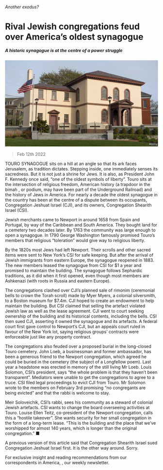 ###### Another exodus?

# Rival Jewish congregations feud over America’s oldest synagogue 

##### A historic synagogue is at the centre of a power struggle 

![image](images/20220212_usp503.jpg) 

> Feb 12th 2022 

TOURO SYNAGOGUE sits on a hill at an angle so that its ark faces Jerusalem, as tradition dictates. Stepping inside, one immediately senses its sacredness. But it is not just a shrine for Jews. It is also, as President John F. Kennedy once said, “one of the oldest symbols of liberty”. Touro sits at the intersection of religious freedom, American history (a trapdoor in the  bimah , or podium, may have been part of the Underground Railroad) and the history of Jews in America. For nearly a decade the oldest synagogue in the country has been at the centre of a dispute between its occupants, Congregation Jeshuat Israel (CJI), and its owners, Congregation Shearith Israel (CSI).

Jewish merchants came to Newport in around 1658 from Spain and Portugal, by way of the Caribbean and South America. They bought land for a cemetery two decades later. By 1763 the community was large enough to open a synagogue. In 1790 George Washington famously promised Touro’s members that religious “toleration” would give way to religious liberty.


By the 1820s most Jews had left Newport. Their scrolls and other sacred items were sent to New York’s CSI for safe keeping. But after the arrival of Jewish immigrants from eastern Europe, the synagogue reopened in 1883. The new members leased the synagogue from CSI for $1 a year and promised to maintain the building. The synagogue follows Sephardic traditions, as it did when it first opened, even though most members are Ashkenazi (with roots in Russia and eastern Europe).

The congregations clashed over CJI’s planned sale of rimonim (ceremonial bells to crown the Torah scroll) made by Myer Myers, a colonial silversmith, to a Boston museum for $7.4m. CJI hoped to create an endowment to help maintain the building. But CSI claimed that selling the artefact violated Jewish law as well as the lease agreement. CJI went to court seeking ownership of the building and its historical contents, including the bells. CSI then sued CJI, asserting it owned the synagogue and its artefacts. A federal court first gave control to Newport’s CJI, but an appeals court ruled in favour of the New York lot, saying religious groups’ contracts were enforceable just like any property contract.

The congregations also feuded over a proposed burial in the long-closed Touro cemetery. John Loeb, a businessman and former ambassador, has been a generous friend to the Newport congregation, which agreed he could be buried in the cemetery (the subject of a Longfellow poem). Last year a headstone was erected in memory of the still living Mr Loeb. Louis Solomon, CSI’s president, says “the whole problem is that they haven’t been transparent”. Mediators were unable to get the congregations to agree to a truce. CSI filed legal proceedings to evict CJI from Touro. Mr Solomon wrote to the members on February 3rd promising “no congregants are being evicted” and that the rabbi is welcome to stay.

Meir Soloveichik, CSI’s rabbi, sees his community as a steward of colonial Jewish artefacts. CSI wants to change the board overseeing activities at Touro. Louise Ellen Teitz, co-president of the Newport congregation, calls this a “hostile takeover”. She wants security for her small congregation in the form of a long-term lease. “This is the building and the place that we’ve worshipped for almost 140 years, which is longer than the original congregation.” ■

 A previous version of this article said that Congregation Shearith Israel sued Congregation Jeshuat Israel first. It is the other way around. Sorry.

For exclusive insight and reading recommendations from our correspondents in America, , our weekly newsletter.

